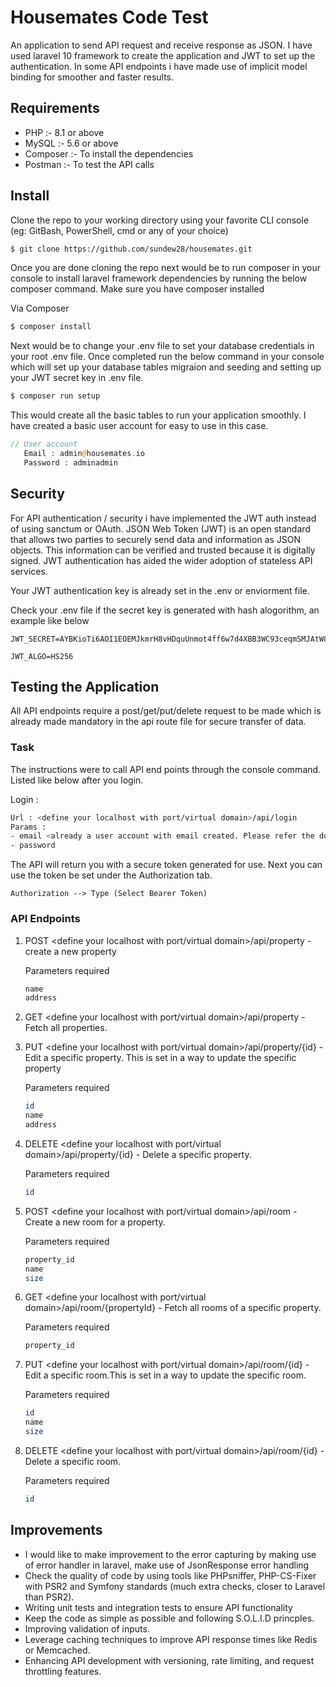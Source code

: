 # Housemates Code Test

An application to send API request and receive response as JSON. I have used laravel 10 framework to create the application and JWT to set up the authentication. In some API endpoints i have made use of implicit model binding for smoother and faster results.

## Requirements

- PHP :- 8.1 or above
- MySQL :- 5.6 or above
- Composer :- To install the dependencies
- Postman :- To test the API calls

## Install

Clone the repo to your working directory using your favorite CLI console (eg: GitBash, PowerShell, cmd or any of your choice) 

```bash
$ git clone https://github.com/sundew28/housemates.git
```

Once you are done cloning the repo next would be to run composer in your console to install laravel framework dependencies by running the below composer command. Make sure you have composer installed

Via Composer

```bash
$ composer install
```

Next would be to change your .env file to set your database credentials in your root .env file. Once completed run the below command in your console which
will set up your database tables migraion and seeding and setting up your JWT secret key in .env file.

```bash
$ composer run setup
```
This would create all the basic tables to run your application smoothly. I have created a basic user account for easy to use in this case.

```php
// User account
   Email : admin@housemates.io
   Password : adminadmin
```

## Security

For API authentication / security i have implemented the JWT auth instead of using sanctum or OAuth. JSON Web Token (JWT) is an open standard that allows two parties to securely send data and information as JSON objects. This information can be verified and trusted because it is digitally signed. JWT authentication has aided the wider adoption of stateless API services.

Your JWT authentication key is already set in the .env or enviorment file.

Check your .env file if the secret key is generated with hash alogorithm, an example like below
```
JWT_SECRET=AYBKioTi6AOI1EOEMJkmrH8vHDquUnmot4ff6w7d4XBB3WC93ceqmSMJAtW8kxco

JWT_ALGO=HS256

```

## Testing the Application

All API endpoints require a post/get/put/delete request to be made which is already made mandatory in the api route file for secure transfer of data.

### Task 

The instructions were to call API end points through the console command. Listed like below after you login.

Login :

```bash
Url : <define your localhost with port/virtual domain>/api/login
Params : 
- email <already a user account with email created. Please refer the doc for the informations>,
- password
```
The API will return you with a secure token generated for use. Next you can use the token be set under the Authorization tab.

```
Authorization --> Type (Select Bearer Token)
```
### API Endpoints

1) POST <define your localhost with port/virtual domain>/api/property - create a new property

    Parameters required

    ```bash
    name
    address
    ```

2) GET <define your localhost with port/virtual domain>/api/property - Fetch all properties.

3) PUT <define your localhost with port/virtual domain>/api/property/{id} - Edit a specific property. This is set in a way to update the specific property

    Parameters required

    ```bash
    id
    name
    address
    ```

4) DELETE <define your localhost with port/virtual domain>/api/property/{id} - Delete a specific property.

    Parameters required

    ```bash
    id   
    ```

5) POST <define your localhost with port/virtual domain>/api/room - Create a new room for a property.

    Parameters required

    ```bash
    property_id
    name
    size
    ```

6) GET <define your localhost with port/virtual domain>/api/room/{propertyId} - Fetch all rooms of a specific property.

    Parameters required

    ```bash
    property_id    
    ```

7) PUT <define your localhost with port/virtual domain>/api/room/{id} - Edit a specific room.This is set in a way to update the specific room.
    
    Parameters required

    ```bash
    id
    name
    size
    ```

8) DELETE <define your localhost with port/virtual domain>/api/room/{id} - Delete a specific room.
   
   Parameters required

    ```bash
    id   
    ```

## Improvements

- I would like to make improvement to the error capturing by making use of error handler in laravel, make use of JsonResponse error handling
- Check the quality of code by using tools like PHPsniffer, PHP-CS-Fixer with PSR2 and Symfony standards (much extra checks, closer to Laravel than PSR2).
- Writing unit tests and integration tests to ensure API functionality
- Keep the code as simple as possible and following S.O.L.I.D princples.
- Improving validation of inputs.
- Leverage caching techniques to improve API response times like Redis or Memcached.
- Enhancing API development with versioning, rate limiting, and request throttling features.
